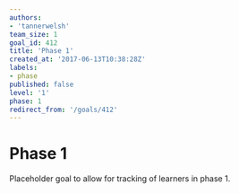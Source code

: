 ```yaml
---
authors:
- 'tannerwelsh'
team_size: 1
goal_id: 412
title: 'Phase 1'
created_at: '2017-06-13T10:38:28Z'
labels:
- phase
published: false
level: '1'
phase: 1
redirect_from: '/goals/412'
---
```


# Phase 1

Placeholder goal to allow for tracking of learners in phase 1.
